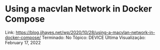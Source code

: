# Using a macvlan Network in Docker Compose

Link: https://blog.jjhayes.net/wp/2020/10/28/using-a-macvlan-network-in-docker-compose/
Terminado: No
Tópico: DEVICE
Última Visualização: February 17, 2022